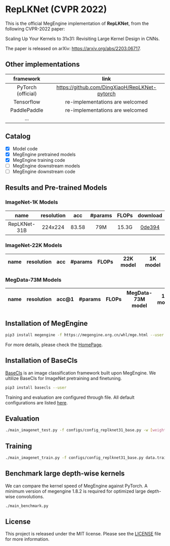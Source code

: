 # RepLKNet (CVPR 2022)

This is the official MegEngine implementation of **RepLKNet**, from the following CVPR-2022 paper:

Scaling Up Your Kernels to 31x31: Revisiting Large Kernel Design in CNNs.

The paper is released on arXiv: https://arxiv.org/abs/2203.06717.

## Other implementations

| framework | link |
|:---:|:---:|
|PyTorch (official)|https://github.com/DingXiaoH/RepLKNet-pytorch|
|Tensorflow| re-implementations are welcomed |
|PaddlePaddle  | re-implementations are welcomed |
| ... | |

## Catalog
- [x] Model code
- [x] MegEngine pretrained models
- [x] MegEngine training code
- [ ] MegEngine downstream models
- [ ] MegEngine downstream code

<!-- ✅ ⬜️  -->

## Results and Pre-trained Models

### ImageNet-1K Models

| name | resolution |acc | #params | FLOPs | download |
|:---:|:---:|:---:|:---:| :---:|:---:|
| RepLKNet-31B | 224x224 | 83.58 | 79M | 15.3G | [0de394](https://data.megengine.org.cn/research/replknet/replknet31_base_224_pt1k_basecls.pkl) |


### ImageNet-22K Models

| name | resolution |acc | #params | FLOPs | 22K model | 1K model |
|:---:|:---:|:---:|:---:| :---:| :---:|:---:|



### MegData-73M Models
| name | resolution |acc@1 | #params | FLOPs | MegData-73M model | 1K model |
|:---:|:---:|:---:|:---:| :---:| :---:|:---:|


## Installation of MegEngine
```bash
pip3 install megengine -f https://megengine.org.cn/whl/mge.html --user
```
For more details, please check the [HomePage](https://github.com/MegEngine/MegEngine).

## Installation of BaseCls

[BaseCls](https://github.com/megvii-research/basecls) is an image classification framework built upon MegEngine.
We ultilize BaseCls for ImageNet pretraining and finetuning.

```bash
pip3 install basecls --user
```

Training and evaluation are configured through file. All default configurations are listed [here](https://github.com/megvii-research/basecls/blob/main/basecls/configs/base_cfg.py).

## Evaluation
```bash
./main_imagenet_test.py -f configs/config_replknet31_base.py -w [weights] batch_size 64 data.val_path /path/to/imagenet/val
```

## Training
```bash
./main_imagenet_train.py -f configs/config_replknet31_base.py data.train_path /path/to/imagenet/train data.val_path /path/to/imagenet/val
```

## Benchmark large depth-wise kernels

We can compare the kernel speed of MegEngine against PyTorch. A minimum version of megengine 1.8.2 is required for
optimized large depth-wise convolutions.

```bash
./main_benchmark.py
```

## License
This project is released under the MIT license. Please see the [LICENSE](LICENSE) file for more information.
